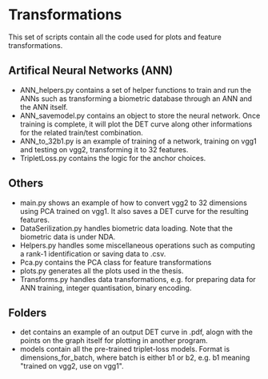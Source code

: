 # Transformations

This set of scripts contain all the code used for plots and feature transformations.

## Artifical Neural Networks (ANN)

* ANN_helpers.py contains a set of helper functions to train and run the ANNs such as transforming a biometric database through an ANN and the ANN itself.
* ANN_savemodel.py contains an object to store the neural network. Once training is complete, it will plot the DET curve along other informations for the related train/test combination.
* ANN_to_32b1.py is an example of training of a network, training on vgg1 and testing on vgg2, transforming it to 32 features.
* TripletLoss.py contains the logic for the anchor choices.

## Others
* main.py shows an example of how to convert vgg2 to 32 dimensions using PCA trained on vgg1. It also saves a DET curve for the resulting features.
* DataSerilization.py handles biometric data loading. Note that the biometric data is under NDA.
* Helpers.py handles some miscellaneous operations such as computing a rank-1 identification or saving data to .csv.
* Pca.py contains the PCA class for feature transformations
* plots.py generates all the plots used in the thesis.
* Transforms.py handles data transformations, e.g. for preparing data for ANN training, integer quantisation, binary encoding.

## Folders

* det contains an example of an output DET curve in .pdf, alogn with the points on the graph itself for plotting in another program.
* models contain all the pre-trained triplet-loss models. Format is dimensions_for_batch, where batch is either b1 or b2, e.g. b1 meaning "trained on vgg2, use on vgg1".
